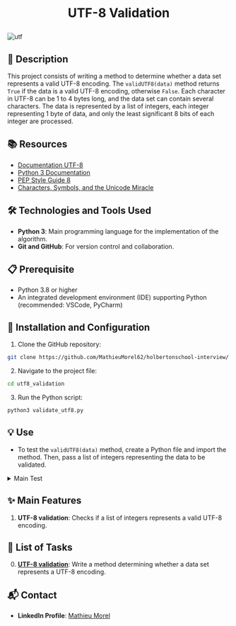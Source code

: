 # <p align="center">UTF-8 Validation</p>

![utf](https://github.com/MathieuMorel62/holbertonschool-interview/assets/113856302/f5776aef-1af7-44b1-a812-d34d7af539da)


## 📝 Description
This project consists of writing a method to determine whether a data set represents a valid UTF-8 encoding. The `validUTF8(data)` method returns `True` if the data is a valid UTF-8 encoding, otherwise `False`. Each character in UTF-8 can be 1 to 4 bytes long, and the data set can contain several characters. The data is represented by a list of integers, each integer representing 1 byte of data, and only the least significant 8 bits of each integer are processed.

## 📚 Resources
- [Documentation UTF-8](https://fr.wikipedia.org/wiki/UTF-8)
- [Python 3 Documentation](https://docs.python.org/3/)
- [PEP Style Guide 8](https://www.python.org/dev/peps/pep-0008/)
- [Characters, Symbols, and the Unicode Miracle](https://www.youtube.com/watch?v=MijmeoH9LT4)

## 🛠️ Technologies and Tools Used
- **Python 3**: Main programming language for the implementation of the algorithm.
- **Git and GitHub**: For version control and collaboration.

## 📋 Prerequisite
- Python 3.8 or higher
- An integrated development environment (IDE) supporting Python (recommended: VSCode, PyCharm)

## 🚀 Installation and Configuration

1. Clone the GitHub repository: 

```sh
git clone https://github.com/MathieuMorel62/holbertonschool-interview/
```

2. Navigate to the project file: 

```sh
cd utf8_validation
```

3. Run the Python script: 

```sh
python3 validate_utf8.py
```

## 💡 Use
- To test the `validUTF8(data)` method, create a Python file and import the method. Then, pass a list of integers representing the data to be validated.

<details>
<summary>Main Test</summary>
<br>

```python
#!/usr/bin/python3
"""
Main file for testing
"""

validUTF8 = __import__('0-validate_utf8').validUTF8

data = [65]
print(validUTF8(data))

data = [80, 121, 116, 104, 111, 110, 32, 105, 115, 32, 99, 111, 111, 108, 33]
print(validUTF8(data))

data = [229, 65, 127, 256]
print(validUTF8(data))
```

</details>

## ✨ Main Features
1. **UTF-8 validation**: Checks if a list of integers represents a valid UTF-8 encoding.

## 📝 List of Tasks
0. [**UTF-8 validation**](https://github.com/MathieuMorel62/holbertonschool-interview/blob/main/utf8_validation/0-validate_utf8.py): Write a method determining whether a data set represents a UTF-8 encoding.

## 📬 Contact

- **LinkedIn Profile**: [Mathieu Morel](https://www.linkedin.com/in/mathieu-morel-9ab457261/)
